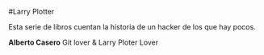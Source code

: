 #Larry Plotter

Esta serie de libros cuentan la historia de un hacker de los que hay pocos.


**Alberto Casero** Git lover & Larry Ploter Lover